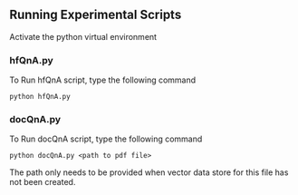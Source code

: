 ## Running Experimental Scripts

Activate the python virtual environment

### hfQnA.py

To Run hfQnA script, type the following command

```
python hfQnA.py
```

### docQnA.py

To Run docQnA script, type the following command

```
python docQnA.py <path to pdf file>
```

The path only needs to be provided when vector data store for this file has not been created.
